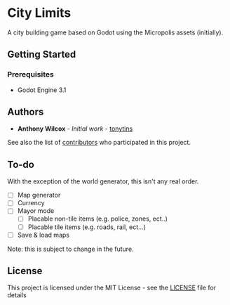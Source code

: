 # City Limits

A city building game based on Godot using the Micropolis assets (initially).

## Getting Started

### Prerequisites

- Godot Engine 3.1

## Authors

- **Anthony Wilcox** - _Initial work_ - [tonytins](https://github.com/tonytins)

See also the list of [contributors](https://github.com/tonytins/citylimits/contributors) who participated in this project.

## To-do

With the exception of the world generator, this isn't any real order.

- [ ] Map generator
- [ ] Currency
- [ ] Mayor mode
  - [ ] Placable non-tile items (e.g. police, zones, ect..)
  - [ ] Placable tile items (e.g. roads, rail, ect...)
- [ ] Save & load maps

Note: this is subject to change in the future.

## License

This project is licensed under the MIT License - see the [LICENSE](LICENSE) file for details
